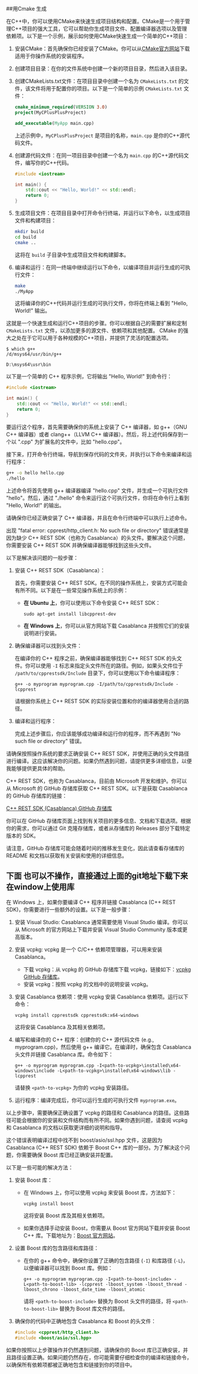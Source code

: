 ##用Cmake 生成

在C++中，你可以使用CMake来快速生成项目结构和配置。CMake是一个用于管理C++项目的强大工具，它可以帮助你生成项目文件、配置编译器选项以及管理依赖项。以下是一个示例，展示如何使用CMake快速生成一个简单的C++项目：

1. 安装CMake：首先确保你已经安装了CMake。你可以从[CMake官方网站](https://cmake.org/download/)下载适用于你操作系统的安装程序。

2. 创建项目目录：在你的文件系统中创建一个新的项目目录，然后进入该目录。

3. 创建CMakeLists.txt文件：在项目目录中创建一个名为 `CMakeLists.txt` 的文件，该文件将用于配置你的项目。以下是一个简单的示例 `CMakeLists.txt` 文件：

   ```cmake
   cmake_minimum_required(VERSION 3.0)
   project(MyCPlusPlusProject)

   add_executable(MyApp main.cpp)
   ```

   上述示例中，`MyCPlusPlusProject` 是项目的名称，`main.cpp` 是你的C++源代码文件。

4. 创建源代码文件：在同一项目目录中创建一个名为 `main.cpp` 的C++源代码文件，编写你的C++代码。

   ```cpp
   #include <iostream>

   int main() {
       std::cout << "Hello, World!" << std::endl;
       return 0;
   }
   ```

5. 生成项目文件：在项目目录中打开命令行终端，并运行以下命令，以生成项目文件和构建项目：

   ```bash
   mkdir build
   cd build
   cmake ..
   ```

   这将在 `build` 子目录中生成项目文件和构建脚本。

6. 编译和运行：在同一终端中继续运行以下命令，以编译项目并运行生成的可执行文件：

   ```bash
   make
   ./MyApp
   ```

   这将编译你的C++代码并运行生成的可执行文件，你将在终端上看到 "Hello, World!" 输出。

这就是一个快速生成和运行C++项目的步骤。你可以根据自己的需要扩展和定制 `CMakeLists.txt` 文件，以添加更多的源文件、依赖项和其他配置。 CMake 的强大之处在于它可以用于各种规模的C++项目，并提供了灵活的配置选项。





``` shell
$ which g++
/d/msys64/usr/bin/g++

D:\msys64\usr\bin
```
以下是一个简单的 C++ 程序示例，它将输出 "Hello, World!" 到命令行：

```cpp
#include <iostream>

int main() {
    std::cout << "Hello, World!" << std::endl;
    return 0;
}
```

要运行这个程序，首先需要确保你的系统上安装了 C++ 编译器，如 g++（GNU C++ 编译器）或者 clang++（LLVM C++ 编译器）。然后，将上述代码保存到一个以 ".cpp" 为扩展名的文件中，比如 "hello.cpp"。

接下来，打开命令行终端，导航到保存代码的文件夹，并执行以下命令来编译和运行程序：

```bash
g++ -o hello hello.cpp
./hello
```

上述命令将首先使用 g++ 编译器编译 "hello.cpp" 文件，并生成一个可执行文件 "hello"。然后，通过 "./hello" 命令来运行这个可执行文件，你将在命令行上看到 "Hello, World!" 的输出。

请确保你已经正确安装了 C++ 编译器，并且在命令行终端中可以执行上述命令。



出现 "fatal error: cpprest/http_client.h: No such file or directory" 错误通常是因为缺少 C++ REST SDK（也称为 Casablanca）的头文件。要解决这个问题，你需要安装 C++ REST SDK 并确保编译器能够找到这些头文件。

以下是解决该问题的一般步骤：

1. 安装 C++ REST SDK（Casablanca）：
   
   首先，你需要安装 C++ REST SDK。在不同的操作系统上，安装方式可能会有所不同。以下是在一些常见操作系统上的示例：

   - **在 Ubuntu 上**，你可以使用以下命令安装 C++ REST SDK：
     ```
     sudo apt-get install libcpprest-dev
     ```

   - **在 Windows 上**，你可以从官方网站下载 Casablanca 并按照它们的安装说明进行安装。

2. 确保编译器可以找到头文件：
   
   在编译你的 C++ 程序之前，确保编译器能够找到 C++ REST SDK 的头文件。你可以使用 `-I` 标志来指定头文件所在的路径。例如，如果头文件位于 `/path/to/cpprestsdk/Include` 目录下，你可以使用以下命令编译程序：

   ```
   g++ -o myprogram myprogram.cpp -I/path/to/cpprestsdk/Include -lcpprest
   ```

   请根据你系统上 C++ REST SDK 的实际安装位置和你的编译器使用合适的路径。

3. 编译和运行程序：

   完成上述步骤后，你应该能够成功编译和运行你的程序，而不再遇到 "No such file or directory" 错误。

请确保按照操作系统的要求正确安装 C++ REST SDK，并使用正确的头文件路径进行编译。这应该解决你的问题。如果仍然遇到问题，请提供更多详细信息，以便我能够提供更具体的帮助。


C++ REST SDK，也称为 Casablanca，目前由 Microsoft 开发和维护。你可以从 Microsoft 的 GitHub 存储库获取 C++ REST SDK。以下是获取 Casablanca 的 GitHub 存储库的链接：

[C++ REST SDK (Casablanca) GitHub 存储库](https://github.com/microsoft/cpprestsdk)

你可以在 GitHub 存储库页面上找到有关项目的更多信息、文档和下载选项。根据你的需求，你可以通过 Git 克隆存储库，或者从存储库的 Releases 部分下载特定版本的 SDK。

请注意，GitHub 存储库可能会随着时间的推移发生变化，因此请查看存储库的 README 和文档以获取有关安装和使用的详细信息。


## 下面 也可以不操作，直接通过上面的git地址下载下来在window上使用库
在 Windows 上，如果你要编译 C++ 程序并链接 Casablanca (C++ REST SDK)，你需要进行一些额外的设置。以下是一般步骤：

1. 安装 Visual Studio: Casablanca 通常需要使用 Visual Studio 编译。你可以从 Microsoft 的官方网站上下载并安装 Visual Studio Community 版本或更高版本。

2. 安装 vcpkg: vcpkg 是一个 C/C++ 依赖项管理器，可以用来安装 Casablanca。

   - 下载 vcpkg：从 vcpkg 的 GitHub 存储库下载 vcpkg，链接如下：[vcpkg GitHub 存储库](https://github.com/microsoft/vcpkg)。
   - 安装 vcpkg：按照 vcpkg 的文档中的说明安装 vcpkg。

3. 安装 Casablanca 依赖项：使用 vcpkg 安装 Casablanca 依赖项。运行以下命令：

   ```
   vcpkg install cpprestsdk cpprestsdk:x64-windows
   ```

   这将安装 Casablanca 及其相关依赖项。

4. 编写和编译你的 C++ 程序：创建你的 C++ 源代码文件 (e.g., myprogram.cpp)，然后使用 g++ 编译它。在编译时，确保包含 Casablanca 头文件并链接 Casablanca 库。命令如下：

   ```
   g++ -o myprogram myprogram.cpp -I<path-to-vcpkg>\installed\x64-windows\include -L<path-to-vcpkg>\installed\x64-windows\lib -lcpprest
   ```

   请替换 `<path-to-vcpkg>` 为你的 vcpkg 安装路径。

5. 运行程序：编译完成后，你可以运行生成的可执行文件 `myprogram.exe`。

以上步骤中，需要确保正确设置了 vcpkg 的路径和 Casablanca 的路径。这些路径可能会根据你的安装和文件结构而有所不同。如果你遇到问题，请查阅 vcpkg 和 Casablanca 的文档以获取更详细的说明和指导。






这个错误表明编译过程中找不到 boost/asio/ssl.hpp 文件，这是因为 Casablanca (C++ REST SDK) 依赖于 Boost C++ 库的一部分。为了解决这个问题，你需要确保 Boost 库已经正确安装并配置。

以下是一些可能的解决方法：

1. 安装 Boost 库：

   - 在 Windows 上，你可以使用 vcpkg 来安装 Boost 库，方法如下：

     ```
     vcpkg install boost
     ```

     这将安装 Boost 库及其相关依赖项。

   - 如果你选择手动安装 Boost，你需要从 Boost 官方网站下载并安装 Boost C++ 库。下载地址为：[Boost 官方网站](https://www.boost.org/users/download/)。

2. 设置 Boost 库的包含路径和库路径：

   - 在你的 g++ 命令中，确保你设置了正确的包含路径 (`-I`) 和库路径 (`-L`)，以便编译器可以找到 Boost 库。例如：

     ```
     g++ -o myprogram myprogram.cpp -I<path-to-boost-include> -L<path-to-boost-lib> -lcpprest -lboost_system -lboost_thread -lboost_chrono -lboost_date_time -lboost_atomic
     ```

     请将 `<path-to-boost-include>` 替换为 Boost 头文件的路径，将 `<path-to-boost-lib>` 替换为 Boost 库文件的路径。

3. 确保你的代码中正确地包含 Casablanca 和 Boost 的头文件：

   ```cpp
   #include <cpprest/http_client.h>
   #include <boost/asio/ssl.hpp>
   ```

如果你按照以上步骤操作并仍然遇到问题，请确保你的 Boost 库已正确安装，并且路径设置正确。如果问题仍然存在，你可能需要仔细检查你的编译和链接命令，以确保所有依赖项都被正确地包含和链接到你的项目中。
